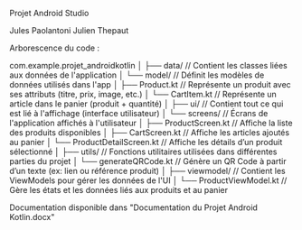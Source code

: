 Projet Android Studio

Jules Paolantoni
Julien Thepaut

Arborescence du code :

com.example.projet_androidkotlin
│
├── data/                            // Contient les classes liées aux données de l'application
│   └── model/                       // Définit les modèles de données utilisés dans l'app
│       ├── Product.kt               // Représente un produit avec ses attributs (titre, prix, image, etc.)
│       └── CartItem.kt              // Représente un article dans le panier (produit + quantité)
│
├── ui/                              // Contient tout ce qui est lié à l'affichage (interface utilisateur)
│   └── screens/                     // Écrans de l'application affichés à l'utilisateur
│       ├── ProductScreen.kt         // Affiche la liste des produits disponibles
│       ├── CartScreen.kt            // Affiche les articles ajoutés au panier
│       └── ProductDetailScreen.kt   // Affiche les détails d’un produit sélectionné
│
├── utils/                           // Fonctions utilitaires utilisées dans différentes parties du projet
│   └── generateQRCode.kt            // Génère un QR Code à partir d’un texte (ex: lien ou référence produit)
│
├── viewmodel/                       // Contient les ViewModels pour gérer les données de l'UI
│   └── ProductViewModel.kt          // Gère les états et les données liés aux produits et au panier

Documentation disponible dans "Documentation du Projet Android Kotlin.docx"